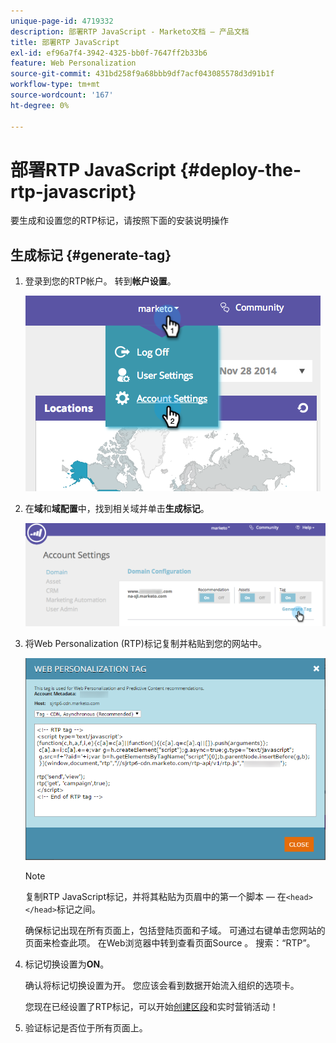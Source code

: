 ```yaml
---
unique-page-id: 4719332
description: 部署RTP JavaScript - Marketo文档 — 产品文档
title: 部署RTP JavaScript
exl-id: ef96a7f4-3942-4325-bb0f-7647ff2b33b6
feature: Web Personalization
source-git-commit: 431bd258f9a68bbb9df7acf043085578d3d91b1f
workflow-type: tm+mt
source-wordcount: '167'
ht-degree: 0%

---
```


# 部署RTP JavaScript {#deploy-the-rtp-javascript}

要生成和设置您的RTP标记，请按照下面的安装说明操作

## 生成标记 {#generate-tag}

1. 登录到您的RTP帐户。 转到&#x200B;**帐户设置**。

   ![](assets/image2014-12-1-23-3a3-3a12.png)

1. 在&#x200B;**域**&#x200B;和&#x200B;**域配置**&#x200B;中，找到相关域并单击&#x200B;**生成标记**。

   ![](assets/image2014-12-1-23-3a5-3a35.png)

1. 将Web Personalization (RTP)标记复制并粘贴到您的网站中。

   ![](assets/web-personalization-tag.png)

   >[!NOTE]
   >
   >复制RTP JavaScript标记，并将其粘贴为页眉中的第一个脚本 — 在`<head> </head>`标记之间。

   确保标记出现在所有页面上，包括登陆页面和子域。 可通过右键单击您网站的页面来检查此项。 在Web浏览器中转到查看页面Source 。 搜索：“RTP”。

1. 标记切换设置为&#x200B;**ON**。

   确认将标记切换设置为开。 您应该会看到数据开始流入组织的选项卡。

   您现在已经设置了RTP标记，可以开始[创建区段](/help/marketo/product-docs/web-personalization/using-web-segments/create-a-basic-web-segment.md)和实时营销活动！

1. 验证标记是否位于所有页面上。
